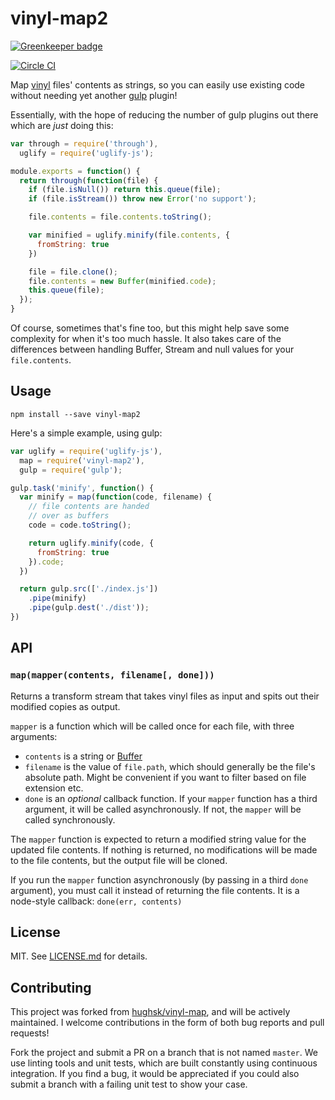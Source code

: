 # vinyl-map2

[![Greenkeeper badge](https://badges.greenkeeper.io/nelsonpecora/vinyl-map2.svg)](https://greenkeeper.io/)

[![Circle CI](https://circleci.com/gh/yoshokatana/vinyl-map2/tree/master.svg?style=svg)](https://circleci.com/gh/yoshokatana/vinyl-map2/tree/master)

Map [vinyl](https://github.com/wearefractal/vinyl) files' contents as strings, so you can easily use existing code without needing yet another [gulp](https://github.com/gulpjs/gulp) plugin!

Essentially, with the hope of reducing the number of gulp plugins out there which are *just* doing this:

``` javascript
var through = require('through'),
  uglify = require('uglify-js');

module.exports = function() {
  return through(function(file) {
    if (file.isNull()) return this.queue(file);
    if (file.isStream()) throw new Error('no support');

    file.contents = file.contents.toString();

    var minified = uglify.minify(file.contents, {
      fromString: true
    })

    file = file.clone();
    file.contents = new Buffer(minified.code);
    this.queue(file);
  });
}
```

Of course, sometimes that's fine too, but this might help save some complexity for when it's too much hassle. It also takes care of the differences between handling Buffer, Stream and null values for your `file.contents`.

## Usage

```
npm install --save vinyl-map2
```

Here's a simple example, using gulp:

``` javascript
var uglify = require('uglify-js'),
  map = require('vinyl-map2'),
  gulp = require('gulp');

gulp.task('minify', function() {
  var minify = map(function(code, filename) {
    // file contents are handed
    // over as buffers
    code = code.toString();

    return uglify.minify(code, {
      fromString: true
    }).code;
  })

  return gulp.src(['./index.js'])
    .pipe(minify)
    .pipe(gulp.dest('./dist'));
})
```

## API

### `map(mapper(contents, filename[, done]))`

Returns a transform stream that takes vinyl files as input and spits out their modified copies as output.

`mapper` is a function which will be called once for each file, with three arguments:

* `contents` is a string or [Buffer](http://nodejs.org/api/buffer.html)
* `filename` is the value of `file.path`, which should generally be the file's
  absolute path. Might be convenient if you want to filter based on file
  extension etc.
* `done` is an _optional_ callback function. If your `mapper` function has a third argument, it will be called asynchronously. If not, the `mapper` will be called synchronously.

The `mapper` function is expected to return a modified string value for the updated file contents. If nothing is returned, no modifications will be made to the file contents, but the output file will be cloned.

If you run the `mapper` function asynchronously (by passing in a third `done` argument), you must call it instead of returning the file contents. It is a node-style callback: `done(err, contents)`

## License

MIT. See [LICENSE.md](http://github.com/yoshokatana/vinyl-map2/blob/master/LICENSE.md) for details.

## Contributing

This project was forked from [hughsk/vinyl-map](https://github.com/hughsk/vinyl-map), and will be actively maintained. I welcome contributions in the form of both bug reports and pull requests!

Fork the project and submit a PR on a branch that is not named `master`. We use linting tools and unit tests, which are built constantly using continuous integration. If you find a bug, it would be appreciated if you could also submit a branch with a failing unit test to show your case.
